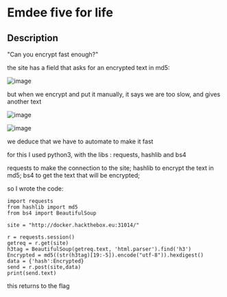 # Emdee five for life

## Description

"Can you encrypt fast enough?"

the site has a field that asks for an encrypted text in md5:

![image](https://user-images.githubusercontent.com/53917092/94753540-ddef6a00-0364-11eb-8138-fc5c5895d50b.png)

but when we encrypt and put it manually, it says we are too slow, and gives another text

![image](https://user-images.githubusercontent.com/53917092/94753589-024b4680-0365-11eb-83f7-42173cbbe934.png)

![image](https://user-images.githubusercontent.com/53917092/94753610-198a3400-0365-11eb-8dcb-e5da4829e4ed.png)

we deduce that we have to automate to make it fast

for this I used python3, with the libs : requests, hashlib and bs4

requests to make the connection to the site;
hashlib to encrypt the text in md5;
bs4 to get the text that will be encrypted;

so I wrote the code:

```
import requests
from hashlib import md5
from bs4 import BeautifulSoup

site = "http://docker.hackthebox.eu:31014/"

r = requests.session()
getreq = r.get(site)
h3tag = BeautifulSoup(getreq.text, 'html.parser').find('h3')
Encrypted = md5((str(h3tag)[19:-5]).encode("utf-8")).hexdigest()
data = {'hash':Encrypted}
send = r.post(site,data)
print(send.text)
```

this returns to the flag